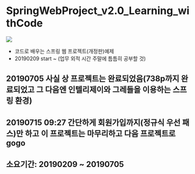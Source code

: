 # SpringWebProject_v2.0_Learning_withCode
<img src="https://user-images.githubusercontent.com/44331989/52514738-c2978e80-2c57-11e9-86a6-9b5ef4a0e8b6.png"><br>
* 코드로 배우는 스프링 웹 프로젝트(개정판)예제
* 20190209 start ~ (업무 외적 시간 주말에 틈틈히 공부할 것)

## 20190705 사실 상 프로젝트는 완료되었음(738p까지 완료되었고 그 다음엔 인텔리제이와 그레들을 이용하는 스프링 환경)<br>
## 20190715 09:27 간단하게 회원가입까지(정규식 우선 패스)만 하고 이 프로젝트는 마무리하고 다음 프로젝트로 gogo

## 소요기간: 20190209 ~ 20190705<br>
